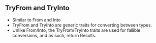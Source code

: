 ## TryFrom and TryInto

- Similar to From and Into
- TryFrom and TryInto are generic traits for converting between types.
- Unlike From/Into, the TryFrom/TryInto traits are used for fallible conversions, and as such, return Results.